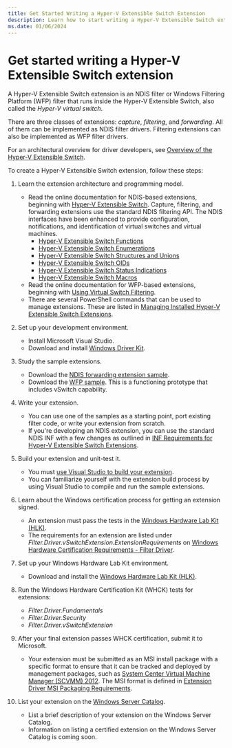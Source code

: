 ```yaml
---
title: Get Started Writing a Hyper-V Extensible Switch Extension
description: Learn how to start writing a Hyper-V Extensible Switch extension.
ms.date: 01/06/2024
---
```


# Get started writing a Hyper-V Extensible Switch extension

A Hyper-V Extensible Switch extension is an NDIS filter or Windows Filtering Platform (WFP) filter that runs inside the Hyper-V Extensible Switch, also called the *Hyper-V virtual switch*.

There are three classes of extensions: *capture*, *filtering*, and *forwarding*. All of them can be implemented as NDIS filter drivers. Filtering extensions can also be implemented as WFP filter drivers.

For an architectural overview for driver developers, see [Overview of the Hyper-V Extensible Switch](overview-of-the-hyper-v-extensible-switch.md).

To create a Hyper-V Extensible Switch extension, follow these steps:

1. Learn the extension architecture and programming model.
    - Read the online documentation for NDIS-based extensions, beginning with [Hyper-V Extensible Switch](hyper-v-extensible-switch.md). Capture, filtering, and forwarding extensions use the standard NDIS filtering API. The NDIS interfaces have been enhanced to provide configuration, notifications, and identification of virtual switches and virtual machines.
        - [Hyper-V Extensible Switch Functions](/windows-hardware/drivers/ddi/_netvista/)
        - [Hyper-V Extensible Switch Enumerations](/windows-hardware/drivers/ddi/ntddndis/index)
        - [Hyper-V Extensible Switch Structures and Unions](/windows-hardware/drivers/ddi/_netvista/)
        - [Hyper-V Extensible Switch OIDs](./hyper-v-extensible-switch-oids.md)
        - [Hyper-V Extensible Switch Status Indications](./hyper-v-extensible-switch-status-indications.md)
        - [Hyper-V Extensible Switch Macros](/windows-hardware/drivers/ddi/ntddndis/)
    - Read the online documentation for WFP-based extensions, beginning with [Using Virtual Switch Filtering](using-virtual-switch-filtering.md).
    - There are several PowerShell commands that can be used to manage extensions. These are listed in [Managing Installed Hyper-V Extensible Switch Extensions](managing-installed-hyper-v-extensions.md).

1. Set up your development environment.
    - Install Microsoft Visual Studio.
    - Download and install [Windows Driver Kit](../download-the-wdk.md).

1. Study the sample extensions.
    - Download the [NDIS forwarding extension sample](https://go.microsoft.com/fwlink/p/?LinkId=618935).
    - Download the [WFP sample](https://go.microsoft.com/fwlink/p/?LinkId=618934). This is a functioning prototype that includes vSwitch capability.

1. Write your extension.
    - You can use one of the samples as a starting point, port existing filter code, or write your extension from scratch.
    - If you're developing an NDIS extension, you can use the standard NDIS INF with a few changes as outlined in [INF Requirements for Hyper-V Extensible Switch Extensions](inf-requirements-for-hyper-v-extensions.md).

1. Build your extension and unit-test it.
    - You must [use Visual Studio to build your extension](https://visualstudio.microsoft.com/vs/).
    - You can familiarize yourself with the extension build process by using Visual Studio to compile and run the sample extensions.

1. Learn about the Windows certification process for getting an extension signed.
    - An extension must pass the tests in the [Windows Hardware Lab Kit (HLK)](/windows-hardware/test/hlk/).
    - The requirements for an extension are listed under *Filter.Driver.vSwitchExtension.ExtensionRequirements* on [Windows Hardware Certification Requirements - Filter Driver](/previous-versions/windows/hardware/cert-program/windows-hardware-certification-requirements---filter-driver).

1. Set up your Windows Hardware Lab Kit environment.
    - Download and install the [Windows Hardware Lab Kit (HLK)](/windows-hardware/test/hlk/).

1. Run the Windows Hardware Certification Kit (WHCK) tests for extensions:
    - *Filter.Driver.Fundamentals*
    - *Filter.Driver.Security*
    - *Filter.Driver.vSwitchExtension*

1. After your final extension passes WHCK certification, submit it to Microsoft.
    - Your extension must be submitted as an MSI install package with a specific format to ensure that it can be tracked and deployed by management packages, such as [System Center Virtual Machine Manager (SCVMM) 2012](/previous-versions/technet-magazine/hh300651(v=msdn.10)). The MSI format is defined in [Extension Driver MSI Packaging Requirements](./extension-driver-msi-packaging-requirements.md).

1. List your extension on the [Windows Server Catalog](https://www.windowsservercatalog.com).
    - List a brief description of your extension on the Windows Server Catalog.
    - Information on listing a certified extension on the Windows Server Catalog is coming soon.
